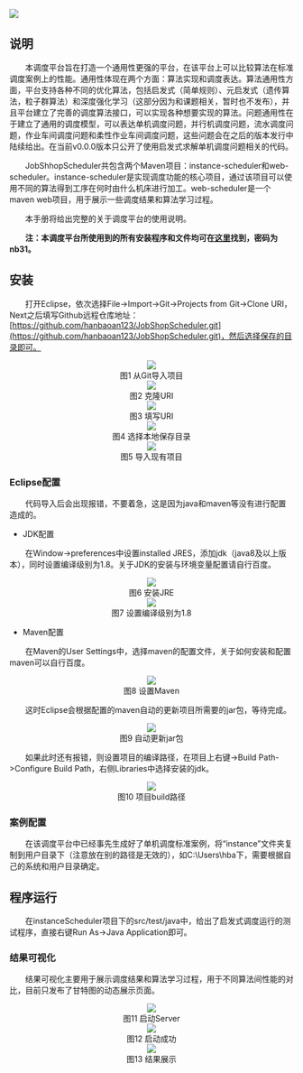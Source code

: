 ![](https://github.com/hanbaoan123/image/raw/master/logo.png "")


## 说明
&emsp;&emsp;本调度平台旨在打造一个通用性更强的平台，在该平台上可以比较算法在标准调度案例上的性能。通用性体现在两个方面：算法实现和调度表达。算法通用性方面，平台支持各种不同的优化算法，包括启发式（简单规则）、元启发式（遗传算法，粒子群算法）和深度强化学习（这部分因为和课题相关，暂时也不发布），并且平台建立了完善的调度算法接口，可以实现各种想要实现的算法。问题通用性在于建立了通用的调度模型，可以表达单机调度问题，并行机调度问题，流水调度问题，作业车间调度问题和柔性作业车间调度问题，这些问题会在之后的版本发行中陆续给出。在当前v0.0.0版本只公开了使用启发式求解单机调度问题相关的代码。

&emsp;&emsp;JobShhopScheduler共包含两个Maven项目：instance-scheduler和web-scheduler。instance-scheduler是实现调度功能的核心项目，通过该项目可以使用不同的算法得到工序在何时由什么机床进行加工。web-scheduler是一个maven web项目，用于展示一些调度结果和算法学习过程。

&emsp;&emsp;本手册将给出完整的关于调度平台的使用说明。

&emsp;&emsp;**注：本调度平台所使用到的所有安装程序和文件均可在[这里]([https://pan.baidu.com/s/1OJ1KAOXlNwhqeJWwJ2didA?pwd=nb31]())找到，密码为nb31。**

## 安装

&emsp;&emsp;打开Eclipse，依次选择File->Import->Git->Projects from Git->Clone URI，Next之后填写Github远程仓库地址：[https://github.com/hanbaoan123/JobShopScheduler.git](https://github.com/hanbaoan123/JobShopScheduler.git)，然后选择保存的目录即可。
 
<div align=center><img src="https://github.com/hanbaoan123/image/blob/master/1fromgit.jpg"/><br/>图1 从Git导入项目</div>

<div align=center><img src="https://github.com/hanbaoan123/image/blob/master/2cloneurl.jpg"/><br/>图2 克隆URI</div>

<div align=center><img src="https://github.com/hanbaoan123/image/blob/master/3gitrepos.jpg"/><br/>图3 填写URI</div>

<div align=center><img src="https://github.com/hanbaoan123/image/blob/master/4%E4%BF%9D%E5%AD%98%E4%BD%8D%E7%BD%AE.jpg"/><br/>图4 选择本地保存目录</div>

<div align=center><img src="https://github.com/hanbaoan123/image/blob/master/5%E5%AF%BC%E5%85%A5%E4%B8%BA%E4%B8%80%E8%88%AC%E9%A1%B9%E7%9B%AE.jpg"/><br/>图5 导入现有项目</div>


### Eclipse配置

&emsp;&emsp;代码导入后会出现报错，不要着急，这是因为java和maven等没有进行配置造成的。

* JDK配置

&emsp;&emsp;在Window->preferences中设置installed JRES，添加jdk（java8及以上版本），同时设置编译级别为1.8。关于JDK的安装与环境变量配置请自行百度。

<div align=center><img src="https://github.com/hanbaoan123/image/blob/master/6jdk.jpg"/><br/>图6 安装JRE</div>

<div align=center><img src="https://github.com/hanbaoan123/image/blob/master/7compiler1.8.jpg"/><br/>图7 设置编译级别为1.8</div>

* Maven配置

&emsp;&emsp;在Maven的User Settings中，选择maven的配置文件，关于如何安装和配置maven可以自行百度。

<div align=center><img src="https://github.com/hanbaoan123/image/blob/master/8maven.jpg"/><br/>图8 设置Maven</div>

&emsp;&emsp;这时Eclipse会根据配置的maven自动的更新项目所需要的jar包，等待完成。

<div align=center><img src="https://github.com/hanbaoan123/image/blob/master/9%E8%87%AA%E5%8A%A8%E6%9B%B4%E6%96%B0jar%E5%8C%85.jpg "/><br/>图9 自动更新jar包</div>

&emsp;&emsp;如果此时还有报错，则设置项目的编译路径，在项目上右键->Build Path->Configure Build Path，右侧Libraries中选择安装的jdk。

<div align=center><img src="https://github.com/hanbaoan123/image/blob/master/10%E9%A1%B9%E7%9B%AEjdk.jpg "/><br/>图10 项目build路径</div>

### 案例配置

&emsp;&emsp;在该调度平台中已经事先生成好了单机调度标准案例，将“instance”文件夹复制到用户目录下（注意放在别的路径是无效的），如C:\Users\hba下，需要根据自己的系统和用户目录确定。

## 程序运行

&emsp;&emsp;在instanceScheduler项目下的src/test/java中，给出了启发式调度运行的测试程序，直接右键Run As->Java Application即可。
### 结果可视化

&emsp;&emsp;结果可视化主要用于展示调度结果和算法学习过程，用于不同算法间性能的对比，目前只发布了甘特图的动态展示页面。

<div align=center><img src="https://github.com/hanbaoan123/image/blob/master/15%E5%90%AF%E5%8A%A8%E6%9C%8D%E5%8A%A1%E5%99%A8.jpg  "/><br/>图11 启动Server</div>
<div align=center><img src="https://github.com/hanbaoan123/image/blob/master/14%E5%90%AF%E5%8A%A8%E6%88%90%E5%8A%9F.jpg  "/><br/>图12 启动成功</div>
<div align=center><img src="https://github.com/hanbaoan123/image/blob/master/16%E7%BB%93%E6%9E%9C%E5%B1%95%E7%A4%BA.jpg  "/><br/>图13 结果展示</div>

